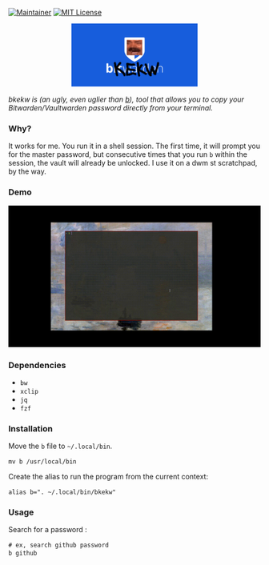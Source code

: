 [![Maintainer](https://img.shields.io/badge/maintainer-lebarondecharlus-blue)](https://github.com/samuel-andres)
[![MIT License](https://img.shields.io/badge/license-MIT-green)](https://choosealicense.com/licenses/mit/)

<p align="center">
    <img src="./b.png" width="50%">
</p>

*bkekw is (an ugly, even uglier than [b](https://github.com/LeBaronDeCharlus/b)), tool that allows you to copy your Bitwarden/Vaultwarden password directly from your terminal.*

### Why?

It works for me. You run it in a shell session. The first time, it will prompt you for the master password, but consecutive times that you run `b` within the session, the vault will already be unlocked. I use it on a dwm st scratchpad, by the way.

### Demo

![](b.gif)

### Dependencies

- `bw`
- `xclip`
- `jq`
- `fzf`

### Installation

Move the `b` file to `~/.local/bin`.

```shell
mv b /usr/local/bin
```

Create the alias to run the program from the current context:
```shell
alias b=". ~/.local/bin/bkekw"
```

### Usage
Search for a password :
```shell
# ex, search github password
b github
```

